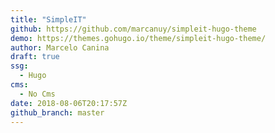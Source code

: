 ```yaml
---
title: "SimpleIT"
github: https://github.com/marcanuy/simpleit-hugo-theme
demo: https://themes.gohugo.io/theme/simpleit-hugo-theme/
author: Marcelo Canina
draft: true
ssg:
  - Hugo
cms:
  - No Cms
date: 2018-08-06T20:17:57Z
github_branch: master
---
```

